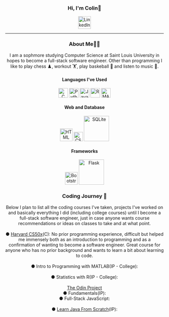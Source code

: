 <div align="center">
  <h3>Hi, I'm Colin👋</h3>
  <a href="https://www.linkedin.com/in/colin-seper-2bb92a235/" target="_blank" rel="noopener noreferrer">
    <img src="https://play-lh.googleusercontent.com/kMofEFLjobZy_bCuaiDogzBcUT-dz3BBbOrIEjJ-hqOabjK8ieuevGe6wlTD15QzOqw" alt="Linkedln" width=40px>
  </a> 
  <hr>
  <h3> About Me👨‍💻</h3> I am a sophmore studying Computer Science at Saint Louis University in hopes to become a full-stack software engineer. Other than programming I like to play chess ♟️, workout 🏋️, play baskeball 🏀 and listen to music 🎼. 
  <h4>Languages I've Used</h4>
    <img src="https://user-images.githubusercontent.com/106714511/197009440-21a05290-fefe-43a3-b8bc-eca5864dcf21.png" alt="C" width=30px>
    <img src="https://user-images.githubusercontent.com/106714511/197010385-f1723c04-ab3f-41be-b747-95bc1ebd4eb6.jpg" alt="Python" width=30px>
    <img src="https://user-images.githubusercontent.com/106714511/197010270-427c44ce-3297-44ca-ba74-88edf98b5509.png" alt="JavaScript" width=30px>
    <img src="https://user-images.githubusercontent.com/106714511/197010568-db92737a-bfac-450e-b872-40e2c13e2539.jpg" alt="R" width=30px>
    <img src="https://user-images.githubusercontent.com/106714511/197010738-9e7b9099-7b4a-41a8-97c3-a2e5f8a808a8.jpg" alt="MATLAB" width=30px>
  <h4>Web and Database</h4>
    <img src="https://user-images.githubusercontent.com/106714511/197011130-1aac181f-c80c-4cf2-8ae2-09ed12d69186.png" alt="HTML" width=40px>
    <img src="https://user-images.githubusercontent.com/106714511/197011416-1b867249-981a-44c9-a549-250316a2fc82.png" alt="CSS" width=29px>
    <img src="https://user-images.githubusercontent.com/106714511/197012538-4f892a7b-c922-45dd-b090-33218d341c0e.jpg" alt="SQLite" width=80px> 
  <h4>Frameworks</h4>
    <img src="https://user-images.githubusercontent.com/106714511/197012877-f45896af-05af-48a2-bd13-17a8d21d0e10.jpg" alt="Bootstrap" width=40px>
    <img src="https://user-images.githubusercontent.com/106714511/197013117-d208c0e2-6cb4-4fc5-8a77-b676d872d71f.png" alt="Flask" width=80px>
  <h3>Coding Journey 🧗</h3> Below I plan to list all the coding courses I've taken, projects I've worked on and basically everything I did (including college courses) until I become a full-stack software engineer, just in case anyone wants course recommendations or ideas on classes to take and at what point.
  <br><br> ● <a href ="https://pll.harvard.edu/course/cs50-introduction-computer-science?delta=0" target="_blank" rel="noopener noreferrer"> Harvard CS50x</a>(C): No prior programming experience, difficult but helped me immensely both as an introduction to programming and as a confirmation of wanting to become a software engineer. Great course for anyone who has no prior background and wants to learn a bit about learning to code.
  <br><br> ● Intro to Programming with MATLAB(IP - College): 
  <br><br> ● Statistics with R(IP - College): 
  <br><br> <a href ="https://www.theodinproject.com/paths" target="_blank" rel="noopener noreferrer">The Odin Project</a>
  <br> ● Fundamentals(IP):
  <br> ● Full-Stack JavaScript:
  <br><br> ● <a href ="https://www.educative.io/courses/learn-java-from-scratch" target ="_blank" rel="noopener noreferrer">Learn Java From Scratch</a>(IP): 
</div>

